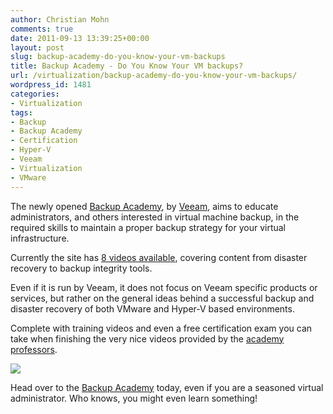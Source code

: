 ```yaml
---
author: Christian Mohn
comments: true
date: 2011-09-13 13:39:25+00:00
layout: post
slug: backup-academy-do-you-know-your-vm-backups
title: Backup Academy - Do You Know Your VM backups?
url: /virtualization/backup-academy-do-you-know-your-vm-backups/
wordpress_id: 1481
categories:
- Virtualization
tags:
- Backup
- Backup Academy
- Certification
- Hyper-V
- Veeam
- Virtualization
- VMware
---
```


The newly opened [Backup Academy](http://www.backupacademy.com/), by [Veeam](http://veeam.com), aims to educate administrators, and others interested in virtual machine backup, in the required skills to maintain a proper backup strategy for your virtual infrastructure.

Currently the site has [8 videos available](http://www.backupacademy.com/training-videos.html), covering content from disaster recovery to backup integrity tools.

Even if it is run by Veeam, it does not focus on Veeam specific products or services, but rather on the general ideas behind a successful backup and disaster recovery of both VMware and Hyper-V based environments.

Complete with training videos and even a free certification exam you can take when finishing the very nice videos provided by the [academy professors](http://www.backupacademy.com/professors.html).

[![](/img/snippet_ba_white.png)](http://www.backupacademy.com/)

Head over to the [Backup Academy](http://www.backupacademy.com/) today, even if you are a seasoned virtual administrator. Who knows, you might even learn something!


